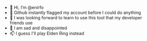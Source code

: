- 👋 Hi, I’m @enirfo
- 👀 Github instantly flagged my account before I could do anything
- 🌱 I was looking forward to learn to use this tool that my developer friends use
- 💞️ I am sad and disappointed
- 📫 I guess I'll play Elden Ring instead

<!---
enirfo/enirfo is a ✨ special ✨ repository because its `README.md` (this file) appears on your GitHub profile.
You can click the Preview link to take a look at your changes.
--->
